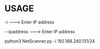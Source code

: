 # USAGE

-i ---> Enter IP address

--ipaddress ---> Enter IP address

python3 NetScanner.py -i 192.168.240.131/24
